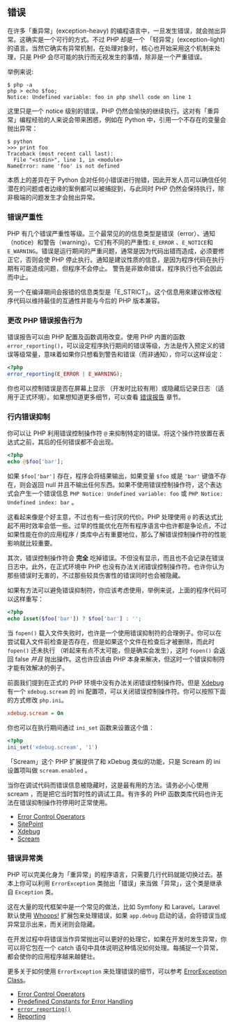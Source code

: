 ## 错误 
在许多「重异常」(exception-heavy) 的编程语言中，一旦发生错误，就会抛出异常。这确实是一个可行的方式。不过 PHP 却是一个 「轻异常」(exception-light) 的语言。当然它确实有异常机制，在处理对象时，核心也开始采用这个机制来处理，只是 PHP 会尽可能的执行而无视发生的事情，除非是一个严重错误。

举例来说:

```console
$ php -a
php > echo $foo;
Notice: Undefined variable: foo in php shell code on line 1
```

这里只是一个 notice 级别的错误，PHP 仍然会愉快的继续执行。这对有「重异常」编程经验的人来说会带来困惑，例如在 Python 中，引用一个不存在的变量会抛出异常：

```console
$ python
>>> print foo
Traceback (most recent call last):
  File "<stdin>", line 1, in <module>
NameError: name 'foo' is not defined
```

本质上的差异在于 Python 会对任何小错误进行抛错，因此开发人员可以确信任何潜在的问题或者边缘的案例都可以被捕捉到，与此同时 PHP 仍然会保持执行，除非极端的问题发生才会抛出异常。

### 错误严重性

PHP 有几个错误严重性等级。三个最常见的的信息类型是错误（error）、通知（notice）和警告（warning）。它们有不同的严重性: `E_ERROR` 、`E_NOTICE`和 `E_WARNING`。错误是运行期间的严重问题，通常是因为代码出错而造成，必须要修正它，否则会使 PHP 停止执行。通知是建议性质的信息，是因为程序代码在执行期有可能造成问题，但程序不会停止。
警告是非致命错误，程序执行也不会因此而中止。


另一个在编译期间会报错的信息类型是「E_STRICT」。这个信息用來建议修改程序代码以维持最佳的互通性并能与今后的 PHP 版本兼容。

### 更改 PHP 错误报告行为

错误报告可以由 PHP 配置及函数调用改变。使用 PHP 内置的函数 `error_reporting()`，可以设定程序执行期间的错误等级，方法是传入预定义的错误等级常量，意味着如果你只想看到警告和错误（而非通知），你可以这样设定：

```php
<?php
error_reporting(E_ERROR | E_WARNING);
```

你也可以控制错误是否在屏幕上显示 （开发时比较有用）或隐藏后记录日志 （适用于正式环境）。如果想知道更多细节，可以查看 [错误报告](errorreport) 章节。

### 行内错误抑制

你可以让 PHP 利用错误控制操作符 `@` 来抑制特定的错误。将这个操作符放置在表达式之前，其后的任何错误都不会出现。

```php
<?php
echo @$foo['bar'];
```

如果 `$foo['bar']` 存在，程序会将结果输出，如果变量 `$foo` 或是 `'bar'` 键值不存在，则会返回 null 并且不输出任何东西。如果不使用错误控制操作符，这个表达式会产生一个错误信息 `PHP Notice: Undefined
variable: foo` 或 `PHP Notice: Undefined index: bar` 。

这看起来像是个好主意，不过也有一些讨厌的代价。PHP 处理使用 `@` 的表达式比起不用时效率会低一些。过早的性能优化在所有程序语言中也许都是争论点，不过如果性能在你的应用程序 / 类库中占有重要地位，那么了解错误控制操作符的性能影响就比较重要。

其次，错误控制操作符会 **完全** 吃掉错误。不但没有显示，而且也不会记录在错误日志中。此外，在正式环境中 PHP 也没有办法关闭错误控制操作符。也许你认为那些错误时无害的，不过那些较具伤害性的错误同时也会被隐藏。

如果有方法可以避免错误抑制符，你应该考虑使用，举例来说，上面的程序代码可以这样重写：

```php
<?php
echo isset($foo['bar']) ? $foo['bar'] : '';
```

当 `fopen()` 载入文件失败时，也许是一个使用错误抑制符的合理例子。你可以在尝试载入文件前检查是否存在，但是如果这个文件在检查后才被删除，而此时 `fopen()` 还未执行 （听起来有点不太可能，但是确实会发生），这时 `fopen()` 会返回 false _并且_ 抛出操作。这也许应该由 PHP 本身来解决，但这时一个错误抑制符才能有效解决的例子。

前面我们提到在正式的 PHP 环境中没有办法关闭错误控制操作符。但是 [Xdebug] 有一个 `xdebug.scream` 的 ini 配置项，可以关闭错误控制操作符。你可以按照下面的方式修改 `php.ini`。

```ini
xdebug.scream = On
```

你也可以在执行期间通过 `ini_set` 函数来设置这个值：

```php
<?php
ini_set('xdebug.scream', '1')
```

「Scream」这个 PHP 扩展提供了和 xDebug 类似的功能，只是 Scream 的 ini 设置项叫做 `scream.enabled` 。

当你在调试代码而错误信息被隐藏时，这是最有用的方法。请务必小心使用 scream ，而是把它当时暂时性的调试工具。有许多的 PHP 函数类库代码也许无法在错误抑制操作符停用时正常使用。

* [Error Control Operators]
* [SitePoint]
* [Xdebug]
* [Scream]


### 错误异常类

PHP 可以完美化身为「重异常」的程序语言，只需要几行代码就能切换过去。基本上你可以利用 `ErrorException` 类抛出「错误」来当做「异常」，这个类是继承自 `Exception` 类。

这在大量的现代框架中是一个常见的做法，比如 Symfony 和 Laravel。Laravel 默认使用 [Whoops!] 扩展包来处理错误，如果 `app.debug` 启动的话，会将错误当成异常显示出来，而关闭则会隐藏。

在开发过程中将错误当作异常抛出可以更好的处理它，如果在开发时发生异常，你可以将它包在一个 catch 语句中具体说明这种情况如何处理。每捕捉一个异常，都会使你的应用程序越来越健壮。

更多关于如何使用 `ErrorException` 来处理错误的细节，可以参考 [ErrorException Class](errorexception)。

* [Error Control Operators]
* [Predefined Constants for Error Handling]
* [`error_reporting()`][error_reporting]
* [Reporting][errorreport]


[errorreport]: /#error_reporting
[Xdebug]: http://xdebug.org/docs/basic
[Scream]: http://php.net/book.scream
[Error Control Operators]: http://php.net/language.operators.errorcontrol
[SitePoint]: http://www.sitepoint.com/
[Whoops!]: http://filp.github.io/whoops/
[errorexception]: http://php.net/class.errorexception
[Predefined Constants for Error Handling]: http://php.net/errorfunc.constants
[error_reporting]: http://php.net/function.error-reporting
